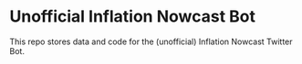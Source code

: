 # Unofficial Inflation Nowcast Bot
This repo stores data and code for the (unofficial) Inflation Nowcast Twitter Bot.
